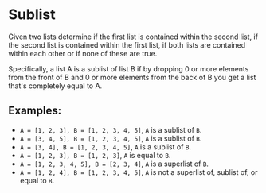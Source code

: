 # Sublist

Given two lists determine if the first list is contained within the second
list, if the second list is contained within the first list, if both lists are
contained within each other or if none of these are true.

Specifically, a list A is a sublist of list B if by dropping 0 or more elements
from the front of B and 0 or more elements from the back of B you get a list
that's completely equal to A.

## Examples:

 * `A = [1, 2, 3], B = [1, 2, 3, 4, 5]`, `A` is a sublist of `B`.
 * `A = [3, 4, 5], B = [1, 2, 3, 4, 5]`, `A` is a sublist of `B`.
 * `A = [3, 4], B = [1, 2, 3, 4, 5]`, `A` is a sublist of `B`.
 * `A = [1, 2, 3], B = [1, 2, 3]`, `A` is equal to `B`.
 * `A = [1, 2, 3, 4, 5], B = [2, 3, 4]`, `A` is a superlist of `B`.
 * `A = [1, 2, 4], B = [1, 2, 3, 4, 5]`, `A` is not a superlist of, sublist of, or
	 equal to `B`.
